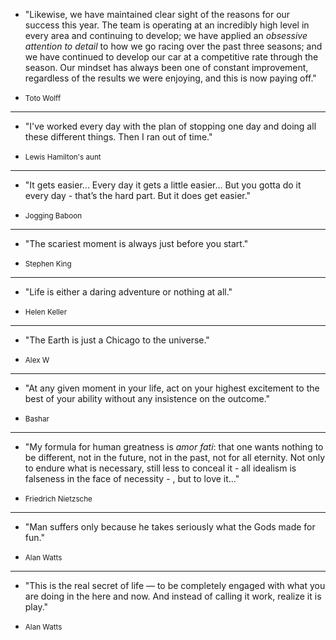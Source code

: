 
* "Likewise, we have maintained clear sight of the reasons for our success this year. The team is operating at an incredibly high level in every area and continuing to develop; we have applied an *obsessive attention to detail* to how we go racing over the past three seasons; and we have continued to develop our car at a competitive rate through the season. Our mindset has always been one of constant improvement, regardless of the results we were enjoying, and this is now paying off."
 - <small>Toto Wolff</small>

---

* "I've worked every day with the plan of stopping one day and doing all these different things. Then I ran out of time." 
 - <small>Lewis Hamilton's aunt</small>

--- 

* "It gets easier... Every day it gets a little easier... But you gotta do it every day - that’s the hard part. But it does get easier."
 - <small>Jogging Baboon</small>

---

* "The scariest moment is always just before you start."
 - <small>Stephen King</small>

---

* "Life is either a daring adventure or nothing at all."
 - <small>Helen Keller</small>

---

* "The Earth is just a Chicago to the universe."
 - <small>Alex W</small>

---

* "At any given moment in your life, act on your highest excitement to the best of your ability without any insistence on the outcome."
 - <small>Bashar</small>

---

* "My formula for human greatness is *amor fati*: that one wants nothing to be different, not in the future, not in the past, not for all eternity. Not only to endure what is necessary, still less to conceal it - all idealism is falseness in the face of necessity - , but to love it..."
 - <small>Friedrich Nietzsche</small>

---

* "Man suffers only because he takes seriously what the Gods made for fun."
 - <small>Alan Watts</small>

---

* "This is the real secret of life — to be completely engaged with what you are doing in the here and now. And instead of calling it work, realize it is play."
 - <small>Alan Watts</small>
